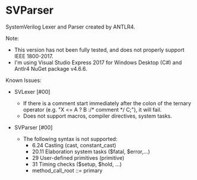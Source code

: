 # SVParser

SystemVerilog Lexer and Parser created by ANTLR4.

Note:
  - This version has not been fully tested, and does not properly support IEEE 1800-2017.
  - I'm using Visual Studio Express 2017 for Windows Desktop (C#) and Antlr4 NuGet package v4.6.6.

Known Issues:
  - SVLexer [#00]
    - If there is a comment start immediately after the colon of the ternary operator (e.g. "X <= A ? B :/* comment */ C;"), it will fail.
    - Does not support macros, compiler directives, system tasks.
	
  - SVParser [#00]
    - The following syntax is not supported:
	    - 6.24 Casting (cast, constant_cast)
	    - 20.11 Elaboration system tasks ($fatal, $error,...)
	    - 29 User-defined primitives (primitive)
	    - 31 Timing checks ($setup, $hold, ...)
	    - method_call_root ::= primary
